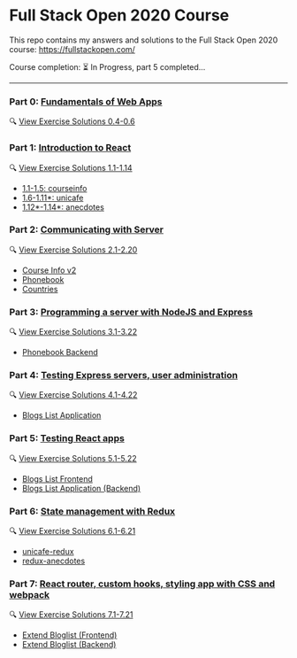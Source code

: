 # Full Stack Open 2020 Course

This repo contains my answers and solutions to the Full Stack Open 2020 course: https://fullstackopen.com/

Course completion: ⏳ In Progress, part 5 completed...

---

### Part 0: [Fundamentals of Web Apps](https://fullstackopen.com/en/part0)

🔍 [View Exercise Solutions 0.4-0.6](./part0/README.md)

### Part 1: [Introduction to React](https://fullstackopen.com/en/part1/introduction_to_react)

🔍 [View Exercise Solutions 1.1-1.14](./part1)

- [1.1-1.5: courseinfo](./part1/courseinfo)
- [1.6-1.11\*: unicafe](./part1/unicafe)
- [1.12\*-1.14\*: anecdotes](./part1/anecdotes)

### Part 2: [Communicating with Server](https://fullstackopen.com/en/part2)

🔍 [View Exercise Solutions 2.1-2.20](./part2)

- [Course Info v2](./part2/courseinfo)
- [Phonebook](./part2/phonebook)
- [Countries](./part2/countries)

### Part 3: [Programming a server with NodeJS and Express](https://fullstackopen.com/en/part3)

🔍 [View Exercise Solutions 3.1-3.22](./part3)

- [Phonebook Backend](./part3/phonebook-backend)

### Part 4: [Testing Express servers, user administration](https://fullstackopen.com/en/part4)

🔍 [View Exercise Solutions 4.1-4.22](./part4)

- [Blogs List Application](./part4/blog-list)

### Part 5: [Testing React apps](https://fullstackopen.com/en/part5)

🔍 [View Exercise Solutions 5.1-5.22](./part5)

- [Blogs List Frontend](./part5/bloglist-frontend)
- [Blogs List Application (Backend)](./part4/blog-list)

### Part 6: [State management with Redux](https://fullstackopen.com/en/part6)

🔍 [View Exercise Solutions 6.1-6.21](./part6)

- [unicafe-redux](./part6/unicafe-redux)
- [redux-anecdotes](./part6/redux-anecdotes)

### Part 7: [React router, custom hooks, styling app with CSS and webpack](https://fullstackopen.com/en/part7)

🔍 [View Exercise Solutions 7.1-7.21](./part7)

- [Extend Bloglist (Frontend)](./part7/extend-bloglist/frontend)
- [Extend Bloglist (Backend)](./part7/extend-bloglist/backend)